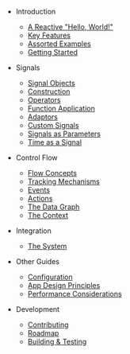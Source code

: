 - Introduction

  - [A Reactive "Hello, World!"](reactive-hello.md)
  - [Key Features](key-features.md)
  - [Assorted Examples](assorted-examples.md)
  - [Getting Started](getting-started.md)

- Signals

  - [Signal Objects](introduction.md)
  - [Construction](signal-constructors.md)
  - [Operators](signal-operators.md)
  - [Function Application](function-application.md)
  - [Adaptors](signal-adaptors.md)
  - [Custom Signals](custom-signals.md)
  - [Signals as Parameters](signals-as-parameters.md)
  - [Time as a Signal](time-signals.md)

- Control Flow

  - [Flow Concepts](flow-concepts.md)
  - [Tracking Mechanisms](tracking-mechanisms.md)
  - [Events](events.md)
  - [Actions](actions.md)
  - [The Data Graph](the-data-graph.md)
  - [The Context](the-context.md)

- Integration

  - [The System](the-system.md)

- Other Guides

  - [Configuration](configuration.md)
  - [App Design Principles](app-design.md)
  - [Performance Considerations](performance.md)

- Development

  - [Contributing](contributing.md)
  - [Roadmap](roadmap.md)
  - [Building & Testing](building-and-testing.md)
